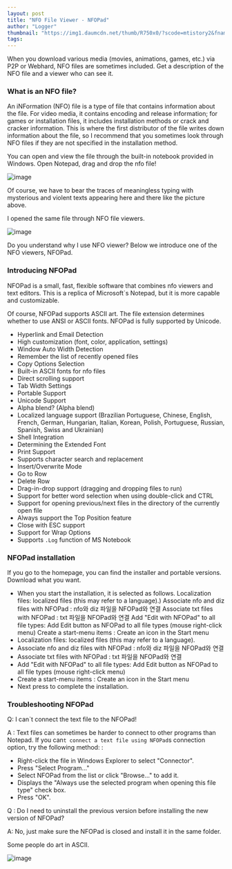```yaml
---
layout: post
title: "NFO File Viewer - NFOPad"
author: "Logger"
thumbnail: "https://img1.daumcdn.net/thumb/R750x0/?scode=mtistory2&fname=https%3A%2F%2Ft1.daumcdn.net%2Fcfile%2Ftistory%2F241E9C4E555F2B4A1C"
tags: 
---
```



When you download various media (movies, animations, games, etc.) via P2P or Webhard, NFO files are sometimes included. Get a description of the NFO file and a viewer who can see it.

### What is an NFO file?

An iNFormation (NFO) file is a type of file that contains information about the file. For video media, it contains encoding and release information; for games or installation files, it includes installation methods or crack and cracker information. This is where the first distributor of the file writes down information about the file, so I recommend that you sometimes look through NFO files if they are not specified in the installation method.

You can open and view the file through the built-in notebook provided in Windows. Open Notepad, drag and drop the nfo file!

![image](https://t1.daumcdn.net/cfile/tistory/241E9C4E555F2B4A1C)

Of course, we have to bear the traces of meaningless typing with mysterious and violent texts appearing here and there like the picture above.

I opened the same file through NFO file viewers.

![image](https://t1.daumcdn.net/cfile/tistory/251D4035555F2E582A)

Do you understand why I use NFO viewer? Below we introduce one of the NFO viewers, NFOPad.

### Introducing NFOPad

NFOPad is a small, fast, flexible software that combines nfo viewers and text editors. This is a replica of Microsoft`s Notepad, but it is more capable and customizable.

Of course, NFOPad supports ASCII art. The file extension determines whether to use ANSI or ASCII fonts. NFOPad is fully supported by Unicode.

- Hyperlink and Email Detection
- High customization (font, color, application, settings)
- Window Auto Width Detection
- Remember the list of recently opened files
- Copy Options Selection
- Built-in ASCII fonts for nfo files
- Direct scrolling support
- Tab Width Settings
- Portable Support
- Unicode Support
- Alpha blend? (Alpha blend)
- Localized language support (Brazilian Portuguese, Chinese, English, French, German, Hungarian, Italian, Korean, Polish, Portuguese, Russian, Spanish, Swiss and Ukrainian)
- Shell Integration
- Determining the Extended Font
- Print Support
- Supports character search and replacement
- Insert/Overwrite Mode
- Go to Row
- Delete Row
- Drag-in-drop support (dragging and dropping files to run)
- Support for better word selection when using double-click and CTRL
- Support for opening previous/next files in the directory of the currently open file
- Always support the Top Position feature
- Close with ESC support
- Support for Wrap Options
- Supports `.Log` function of MS Notebook

### NFOPad installation

If you go to the homepage, you can find the installer and portable versions. Download what you want.

- When you start the installation, it is selected as follows.
Localization files: localized files (this may refer to a language).)
Associate nfo and diz files with NFOPad : nfo와 diz 파일을 NFOPad와 연결
Associate txt files with NFOPad : txt 파일을 NFOPad와 연결
Add "Edit with NFOPad" to all file types: Add Edit button as NFOPad to all file types (mouse right-click menu)
Create a start-menu items : Create an icon in the Start menu
- Localization files: localized files (this may refer to a language).
- Associate nfo and diz files with NFOPad : nfo와 diz 파일을 NFOPad와 연결
- Associate txt files with NFOPad : txt 파일을 NFOPad와 연결
- Add "Edit with NFOPad" to all file types: Add Edit button as NFOPad to all file types (mouse right-click menu)
- Create a start-menu items : Create an icon in the Start menu
- Next press to complete the installation.

### Troubleshooting NFOPad

Q: I can`t connect the text file to the NFOPad!

A : Text files can sometimes be harder to connect to other programs than Notepad. If you can`t connect a text file using NFOPad`s connection option, try the following method: :

- Right-click the file in Windows Explorer to select "Connector".
- Press "Select Program..."
- Select NFOPad from the list or click "Browse..." to add it.
- Displays the "Always use the selected program when opening this file type" check box.
- Press "OK".

Q : Do I need to uninstall the previous version before installing the new version of NFOPad?

A: No, just make sure the NFOPad is closed and install it in the same folder.

Some people do art in ASCII.

![image](https://t1.daumcdn.net/cfile/tistory/2303D54C555F7C4B17)